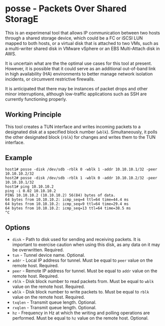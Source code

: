 # posse - Packets Over Shared StoragE

This is an experimenal tool that allows IP communication between two hosts through a shared storage device, which could be a FC or iSCSI LUN mapped to both hosts, or a virtual disk that is attached to two VMs, such as a multi-writer shared disk in VMware vSphere or an EBS Multi-Attach disk in AWS.

It is uncertain what are the the optimal use cases for this tool at present. However, it is possible that it could serve as an additional out-of-band link in high availability (HA) environments to better manage network isolation incidents, or circumvent restrictive firewalls.

It is anticipated that there may be instances of packet drops and other minor interruptions, although low-traffic applications such as SSH are currently functioning properly.

## Working Principle

This tool creates a TUN interface and writes incoming packets to a designated disk at a specified block number (`wblk`). Simultaneously, it polls the other designated block (`rblk`) for changes and writes them to the TUN interface.

## Example
```
host1# posse -disk /dev/sdb -rblk 0 -wblk 1 -addr 10.10.10.1/32 -peer 10.10.10.2/32
host2# posse -disk /dev/sdb -rblk 1 -wblk 0 -addr 10.10.10.2/32 -peer 10.10.10.1/32
host1# ping 10.10.10.2
ping -i 0.02 10.10.10.2
PING 10.10.10.2 (10.10.10.2) 56(84) bytes of data.
64 bytes from 10.10.10.2: icmp_seq=4 ttl=64 time=44.4 ms
64 bytes from 10.10.10.2: icmp_seq=9 ttl=64 time=29.4 ms
64 bytes from 10.10.10.2: icmp_seq=13 ttl=64 time=38.5 ms
^C
```

## Options

- `disk` - Path to disk used for sending and receiving packets. It is important to exercise caution when using this disk, as any data on it may be overwritten. Required.
- `tun` - Tunnel device name. Optional.
- `addr` - Local IP address for tunnel. Must be equal to `peer` value on the remote host. Required.
- `peer` - Remote IP address for tunnel. Must be equal to `addr` value on the remote host. Required.
- `rblk` - Disk block number to read packets from. Must be equal to `wblk` value on the remote host. Required.
- `wblk` - Disk block number to write packets to. Must be equal to `rblk` value on the remote host. Required.
- `txqlen` - Transmit queue length. Optional.
- `rxqlen` - Transmit queue length. Optional.
- `hz` - Frequency in Hz at which the writing and polling operations are performed. Must be equal to `hz` value on the remote host. Optional.
